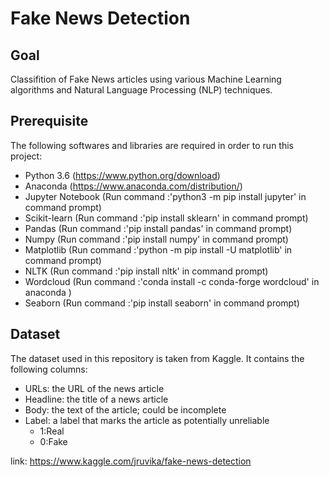 # Fake News Detection
## Goal
Classifition of Fake News articles using various Machine Learning algorithms and Natural Language Processing (NLP) techniques.
## Prerequisite
The following softwares and libraries are required in order to run this project:
* Python 3.6 (https://www.python.org/download)
* Anaconda (https://www.anaconda.com/distribution/)
* Jupyter Notebook (Run command :'python3 -m pip install jupyter' in command prompt)
* Scikit-learn (Run command :'pip install sklearn' in command prompt)
* Pandas (Run command :'pip install pandas' in command prompt)
* Numpy (Run command :'pip install numpy' in command prompt)
* Matplotlib (Run command :'python -m pip install -U matplotlib' in command prompt)
* NLTK (Run command :'pip install nltk' in command prompt)
* Wordcloud (Run command :'conda install -c conda-forge wordcloud' in anaconda )
* Seaborn (Run command :'pip install seaborn' in command prompt)
## Dataset
The dataset used in this repository is taken from Kaggle. It contains the following columns:
* URLs: the URL of the news article
* Headline: the title of a news article
* Body: the text of the article; could be incomplete
* Label: a label that marks the article as potentially unreliable
	* 1:Real
	* 0:Fake

link: https://www.kaggle.com/jruvika/fake-news-detection
